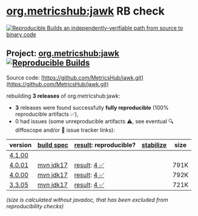 [org.metricshub:jawk](https://central.sonatype.com/artifact/org.metricshub/jawk/versions) RB check
=======

[![Reproducible Builds](https://reproducible-builds.org/images/logos/rb.svg) an independently-verifiable path from source to binary code](https://reproducible-builds.org/)

## Project: [org.metricshub:jawk](https://central.sonatype.com/artifact/org.metricshub/jawk/versions) [![Reproducible Builds](https://img.shields.io/endpoint?url=https://raw.githubusercontent.com/jvm-repo-rebuild/reproducible-central/master/content/org/metricshub/jawk/badge.json)](https://github.com/jvm-repo-rebuild/reproducible-central/blob/master/content/org/metricshub/jawk/README.md)

Source code: [https://github.com/MetricsHub/jawk.git](https://github.com/MetricsHub/jawk.git)

rebuilding **3 releases** of org.metricshub:jawk:
- **3** releases were found successfully **fully reproducible** (100% reproducible artifacts :white_check_mark:),
- 0 had issues (some unreproducible artifacts :warning:, see eventual :mag: diffoscope and/or :memo: issue tracker links):

| version | [build spec](/BUILDSPEC.md) | [result](https://reproducible-builds.org/docs/jvm/): reproducible? | [stabilize](https://github.com/google/oss-rebuild/blob/main/cmd/stabilize/README.md) | size |
| -- | --------- | ------ | ------ | -- |
| [4.1.00](https://central.sonatype.com/artifact/org.metricshub/jawk/4.1.00/pom) | | | |
| [4.0.01](https://central.sonatype.com/artifact/org.metricshub/jawk/4.0.01/pom) | [mvn jdk17](jawk-4.0.01.buildspec) | [result](jawk-4.0.01.buildinfo): [4 :white_check_mark: ](jawk-4.0.01.buildcompare) | | 791K |
| [4.0.00](https://central.sonatype.com/artifact/org.metricshub/jawk/4.0.00/pom) | [mvn jdk17](jawk-4.0.00.buildspec) | [result](jawk-4.0.00.buildinfo): [4 :white_check_mark: ](jawk-4.0.00.buildcompare) | | 792K |
| [3.3.05](https://central.sonatype.com/artifact/org.metricshub/jawk/3.3.05/pom) | [mvn jdk17](jawk-3.3.05.buildspec) | [result](jawk-3.3.05.buildinfo): [4 :white_check_mark: ](jawk-3.3.05.buildcompare) | | 721K |

<i>(size is calculated without javadoc, that has been excluded from reproducibility checks)</i>
